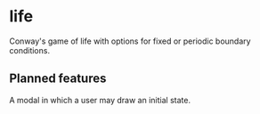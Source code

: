 # life

Conway's game of life with options for fixed or periodic boundary conditions.

## Planned features

A modal in which a user may draw an initial state.
